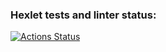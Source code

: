 ### Hexlet tests and linter status:
[![Actions Status](https://github.com/REFAT123321/frontend-project-46/workflows/hexlet-check/badge.svg)](https://github.com/REFAT123321/frontend-project-46/actions)